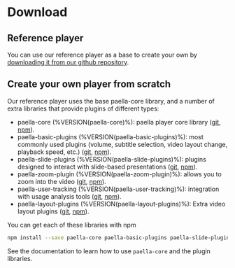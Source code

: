 # Download

## Reference player

You can use our reference player as a base to create your own by [downloading it from our github repository](https://github.com/polimediaupv/paella-player). 

## Create your own player from scratch

Our reference player uses the base paella-core library, and a number of extra libraries that provide plugins of different types:

- paella-core (%VERSION(paella-core)%): paella player core library ([git](https://github.com/polimediaupv/paella-core), [npm](https://www.npmjs.com/package/paella-core)).
- paella-basic-plugins (%VERSION(paella-basic-plugins)%): most commonly used plugins (volume, subtitle selection, video layout change, playback speed, etc.) ([git](https://github.com/polimediaupv/paella-basic-plugins), [npm](https://www.npmjs.com/package/paella-basic-plugins)).
- paella-slide-plugins  (%VERSION(paella-slide-plugins)%): plugins designed to interact with slide-based presentations ([git](https://github.com/polimediaupv/paella-slide-plugins), [npm](https://www.npmjs.com/package/paella-slide-plugins)).
- paella-zoom-plugin (%VERSION(paella-zoom-plugin)%): allows you to zoom into the video ([git](https://github.com/polimediaupv/paella-zoom-plugin), [npm](https://www.npmjs.com/package/paella-zoom-plugin)).
- paella-user-tracking (%VERSION(paella-user-tracking)%): integration with usage analysis tools ([git](https://github.com/polimediaupv/paella-user-tracking), [npm](https://www.npmjs.com/package/paella-user-tracking)).
- paella-layout-plugins (%VERSION(paella-layout-plugins)%): Extra video layout plugins ([git](https://github.com/polimediaupv/paella-layout-plugins), [npm](https://www.npmjs.com/package/paella-layout-plugins)).

You can get each of these libraries with npm

```sh
npm install --save paella-core paella-basic-plugins paella-slide-plugins paella-zoom-plugin paella-user-tracking
```

See the documentation to learn how to use `paella-core` and the plugin libraries.
